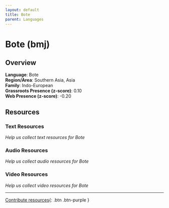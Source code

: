 ```yaml
---
layout: default
title: Bote
parent: Languages
---
```


# Bote (bmj)

## Overview

**Language**: Bote  
**Region/Area**: Southern Asia, Asia  
**Family**: Indo-European  
**Grassroots Presence (z-score)**: 0.10  
**Web Presence (z-score)**: -0.20  

## Resources

### Text Resources
*Help us collect text resources for Bote*

### Audio Resources
*Help us collect audio resources for Bote*

### Video Resources
*Help us collect video resources for Bote*

---

[Contribute resources](https://forms.office.com/e/1SfLJx3u1r){: .btn .btn-purple }
